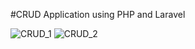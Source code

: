#CRUD Application using PHP and Laravel

![CRUD_1](https://github.com/sifullahrakin/PHP_core_coding/assets/92685144/6ae17576-1fd4-47f7-8508-c2733f0effd9)
![CRUD_2](https://github.com/sifullahrakin/PHP_core_coding/assets/92685144/bc6735df-aead-4347-bd37-0f7a8e115844)

